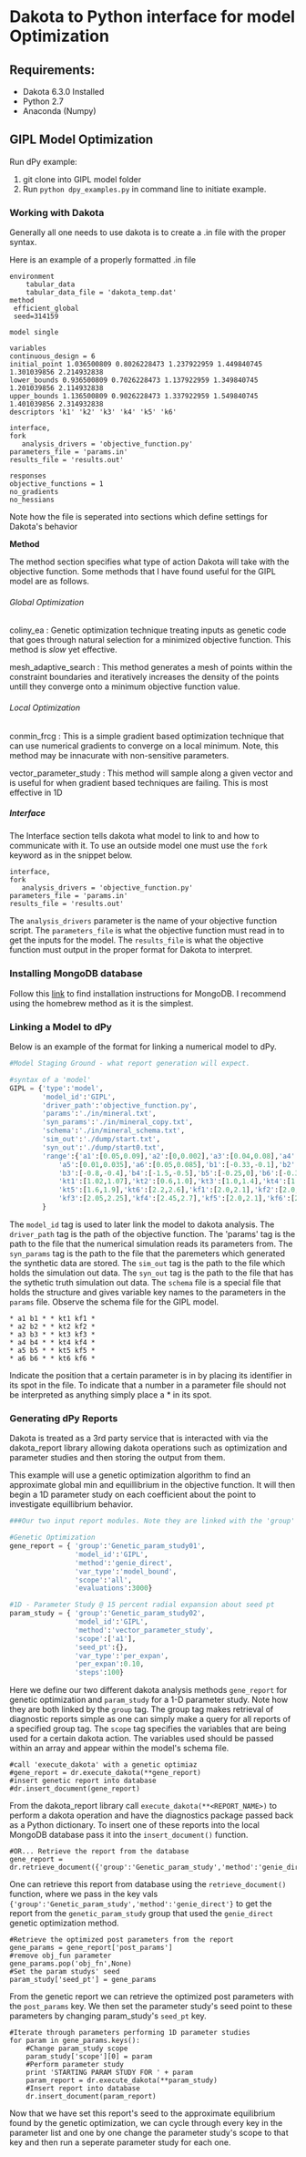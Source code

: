  Dakota to Python interface for model Optimization
=================================================
Requirements:
-------------
* Dakota 6.3.0 Installed
* Python 2.7
* Anaconda (Numpy)

GIPL Model Optimization 
-----------------------
Run dPy example:
1. git clone into GIPL model folder
2. Run `python dpy_examples.py` in command line to initiate example.


### Working with Dakota
  Generally all one needs to use dakota is to create a .in file with the proper
  syntax.

  Here is an example of a properly formatted .in file
```
environment
	tabular_data
	tabular_data_file = 'dakota_temp.dat'
method 
 efficient_global 
 seed=314159
 
model single

variables
continuous_design = 6
initial_point 1.036500809 0.8026228473 1.237922959 1.449840745 1.301039856 2.214932838
lower_bounds 0.936500809 0.7026228473 1.137922959 1.349840745 1.201039856 2.114932838
upper_bounds 1.136500809 0.9026228473 1.337922959 1.549840745 1.401039856 2.314932838
descriptors 'k1' 'k2' 'k3' 'k4' 'k5' 'k6'

interface,
fork
   analysis_drivers = 'objective_function.py'
parameters_file = 'params.in'
results_file = 'results.out'

responses
objective_functions = 1
no_gradients
no_hessians
```
 Note how the file is seperated into sections which define settings for Dakota's behavior

**Method**

 The method section specifies what type of action Dakota will take with the objective function.
 Some methods that I have found useful for the GIPL model are as follows.

###### Global Optimization

 coliny_ea
 :  Genetic optimization technique treating inputs as genetic code that goes through natural selection for a minimized objective function. This method is *slow* yet effective.

 mesh_adaptive_search
 :  This method generates a mesh of points within the constraint boundaries and iteratively increases the density of the points untill they converge onto a minimum objective function value.

###### Local Optimization
 
 conmin_frcg
 :  This is a simple gradient based optimization technique that can use numerical gradients to converge on a local minimum. Note, this method may be innacurate with non-sensitive parameters.

 vector_parameter_study
 : This method will sample along a given vector and is useful for when gradient based techniques are failing. This is most effective in 1D

 ##### Interface
 The Interface section tells dakota what model to link to and how to communicate with it.
 To use an outside model one must use the `fork` keyword as in the snippet below.
```
interface,
fork
   analysis_drivers = 'objective_function.py'
parameters_file = 'params.in'
results_file = 'results.out'
```
 The `analysis_drivers` parameter is the name of your objective function script.
 The `parameters_file` is what the objective function must read in to get the inputs for the model. The `results_file` is what the objective function must output in the proper format for Dakota to interpret.

### Installing MongoDB database
Follow this [link](https://docs.mongodb.com/manual/tutorial/install-mongodb-on-os-x/) to find installation instructions for MongoDB. I recommend using the homebrew method as it is the simplest.

### Linking a Model to dPy
Below is an example of the format for linking a numerical model to dPy.
``` Python
#Model Staging Ground - what report generation will expect.

#syntax of a 'model'
GIPL = {'type':'model',
        'model_id':'GIPL',
        'driver_path':'objective_function.py',
        'params':'./in/mineral.txt',
        'syn_params':'./in/mineral_copy.txt',
        'schema':'./in/mineral_schema.txt',
        'sim_out':'./dump/start.txt',
        'syn_out':'./dump/start0.txt',
        'range':{'a1':[0.05,0.09],'a2':[0,0.002],'a3':[0.04,0.08],'a4':[0.04,0.08],
            'a5':[0.01,0.035],'a6':[0.05,0.085],'b1':[-0.33,-0.1],'b2':[-1.1,-0.7],
            'b3':[-0.8,-0.4],'b4':[-1.5,-0.5],'b5':[-0.25,0],'b6':[-0.35,-0.1],
            'kt1':[1.02,1.07],'kt2':[0.6,1.0],'kt3':[1.0,1.4],'kt4':[1.2,1.6],
            'kt5':[1.6,1.9],'kt6':[2.2,2.6],'kf1':[2.0,2.1],'kf2':[2.0,2.1],
            'kf3':[2.05,2.25],'kf4':[2.45,2.7],'kf5':[2.0,2.1],'kf6':[2.4,2.8]}
        }

```
The `model_id` tag is used to later link the model to dakota analysis. The `driver_path` tag is the path of the objective function. The 'params' tag is the path to the file that the numerical simulation reads its parameters from. The `syn_params` tag is the path to the file that the paremeters which generated the synthetic data are stored. The `sim_out` tag is the path to the file which holds the simulation out data. The `syn_out` tag is the path to the file that has the sythetic truth simulation out data. The `schema` file is a special file that holds the structure and gives variable key names to the parameters in the `params` file. Observe the schema file for the GIPL model.
```
* a1 b1 * * kt1 kf1 *
* a2 b2 * * kt2 kf2 *
* a3 b3 * * kt3 kf3 *
* a4 b4 * * kt4 kf4 *
* a5 b5 * * kt5 kf5 *
* a6 b6 * * kt6 kf6 *

```
Indicate the position that a certain parameter is in by placing its identifier in its spot in the file. To indicate that a number in a parameter file should not be interpreted as anything simply place a * in its spot.

### Generating dPy Reports

Dakota is treated as a 3rd party service that is interacted with via the dakota_report library allowing dakota operations such as optimization and parameter studies and then storing the output from them.

This example will use a genetic optimization algorithm to find an approximate global min and equillibrium in the objective function. It will then begin a 1D parameter study on each coefficient about the point to investigate equillibrium behavior.
``` Python
###Our two input report modules. Note they are linked with the 'group' tag

#Genetic Optimization
gene_report = { 'group':'Genetic_param_study01',
                'model_id':'GIPL',
                'method':'genie_direct',
                'var_type':'model_bound',
                'scope':'all',
                'evaluations':3000}

#1D - Parameter Study @ 15 percent radial expansion about seed pt
param_study = { 'group':'Genetic_param_study02',
                'model_id':'GIPL',
                'method':'vector_parameter_study',
                'scope':['a1'],
                'seed_pt':{},
                'var_type':'per_expan',
                'per_expan':0.10,
                'steps':100}

```
Here we define our two different dakota analysis methods `gene_report` for genetic optimization and `param_study` for a 1-D parameter study. Note how they are both linked by the `group` tag. The group tag makes retrieval of diagnostic reports simple as one can simply make a query for all reports of a specified group tag. The `scope` tag specifies the variables that are being used for a certain dakota action. The variables used should be passed within an array and appear within the model's schema file. 
```
#call 'execute_dakota' with a genetic optimiaz
#gene_report = dr.execute_dakota(**gene_report)
#insert genetic report into database
#dr.insert_document(gene_report)
```
From the dakota_report library call `execute_dakota(**<REPORT_NAME>)` to perform a dakota operation and have the diagnostics package passed back as a Python dictionary. To insert one of these reports into the local MongoDB database pass it into the `insert_document()` function.
```
#OR... Retrieve the report from the database
gene_report = dr.retrieve_document({'group':'Genetic_param_study','method':'genie_direct'})
```
One can retrieve this report from database using the `retrieve_document()` function, where we pass in the key vals `{'group':'Genetic_param_study','method':'genie_direct'}` to get the report from the `genetic_param_study` group that used the `genie_direct` genetic optimization method.
```
#Retrieve the optimized post parameters from the report
gene_params = gene_report['post_params']
#remove obj_fun parameter
gene_params.pop('obj_fn',None)
#Set the param studys' seed
param_study['seed_pt'] = gene_params
```
From the genetic report we can retrieve the optimized post parameters with the `post_params` key. We then set the parameter study's seed point to these parameters by changing param_study's `seed_pt` key.

```
#Iterate through parameters performing 1D parameter studies
for param in gene_params.keys():
    #Change param_study scope
    param_study['scope'][0] = param
    #Perform parameter study
    print 'STARTING PARAM STUDY FOR ' + param
    param_report = dr.execute_dakota(**param_study)
    #Insert report into database
    dr.insert_document(param_report)
```
Now that we have set this report's seed to the approximate equilibrium found by the genetic optimization, we can cycle through every key in the parameter list and one by one change the parameter study's scope to that key and then run a seperate parameter study for each one.

